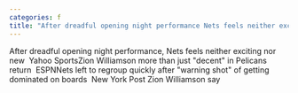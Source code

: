 ```yaml
---
categories: f
title: "After dreadful opening night performance Nets feels neither exciting nor new  Yahoo Sports"
---
```

After dreadful opening night performance, Nets feels neither exciting nor new&nbsp;&nbsp;Yahoo SportsZion Williamson more than just "decent" in Pelicans return&nbsp;&nbsp;ESPNNets left to regroup quickly after "warning shot" of getting dominated on boards&nbsp;&nbsp;New York Post Zion Williamson say